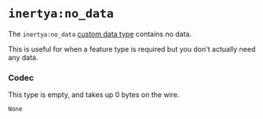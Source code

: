 # `inertya:no_data`

The `inertya:no_data` [custom data type] contains no data.

This is useful for when a feature type is required but you don't actually need any data.

[custom data type]: ../../features/custom-data.md


### Codec

This type is empty, and takes up 0 bytes on the wire.

~~~admonish error title="Errors" id="codec-errors"
None
~~~
